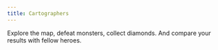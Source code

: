 ```yaml
---
title: Cartographers
---
```


Explore the map, defeat monsters, collect diamonds. And compare your results with fellow heroes.
